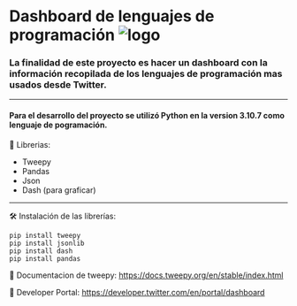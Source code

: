 # Dashboard de lenguajes de programación  ![logo](https://user-images.githubusercontent.com/79603843/199987800-a16e01b1-8e18-4b1a-b3b5-815426ba13ef.png)



### La finalidad de este proyecto es hacer un dashboard con la información recopilada de los lenguajes de programación mas usados desde Twitter.

---
#### Para el desarrollo del proyecto se utilizó Python en la version 3.10.7 como lenguaje de pogramación.

📖 Librerias: 
 - Tweepy
 - Pandas
 - Json
 - Dash (para graficar)
---

🛠️ Instalación de las librerías: 
```
pip install tweepy
pip install jsonlib
pip install dash
pip install pandas
```

 
📌 Documentacion de tweepy:  https://docs.tweepy.org/en/stable/index.html
 
📌 Developer Portal:  https://developer.twitter.com/en/portal/dashboard
 
 
 
